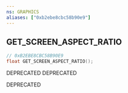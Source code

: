 ```yaml
---
ns: GRAPHICS
aliases: ["0xb2ebe8cbc58b90e9"]
---
```

## GET_SCREEN_ASPECT_RATIO

```c
// 0xB2EBE8CBC58B90E9
float GET_SCREEN_ASPECT_RATIO();
```

DEPRECATED
DEPRECATED

DEPRECATED

